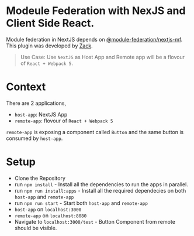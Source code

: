# Modeule Federation with NexJS and Client Side React.

Module federation in NextJS depends on [@module-federation/nextjs-mf](https://www.npmjs.com/package/@module-federation/nextjs-mf). This plugin was developed by [Zack](https://twitter.com/ScriptedAlchemy).

> Use Case: Use `NextJS` as Host App and Remote app will be a flovour of `React + Webpack 5`.

# Context
There are 2 applications, 
- `host-app`: NextJS App
- `remote-app`: flovour of `React + Webpack 5`

`remote-app` is exposing a component called `Button` and the same button is consumed by `host-app`.

# Setup
- Clone the Repository
- run `npm install` - Install all the dependencies to run the apps in parallel.
- run `npm run install:apps` - Install all the required dependecies on both `host-app` and `remote-app`
- run `npm run start` - Start both `host-app` and `remote-app`
- `host-app`  on `localhost:3000`
- `remote-app` on `localhost:8080`
- Navigate to `localhost:3000/test` - Button Component from remote should be visible.